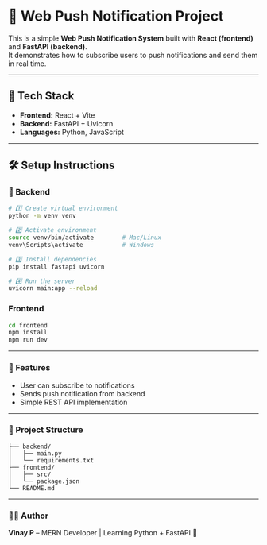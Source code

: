 # 📢 Web Push Notification Project  

This is a simple **Web Push Notification System** built with **React (frontend)** and **FastAPI (backend)**.  
It demonstrates how to subscribe users to push notifications and send them in real time.

---

## 🚀 Tech Stack  
- **Frontend:** React + Vite  
- **Backend:** FastAPI + Uvicorn  
- **Languages:** Python, JavaScript  

---

## 🛠 Setup Instructions  

### 🔧 Backend  

```bash
# 1️⃣ Create virtual environment
python -m venv venv

# 2️⃣ Activate environment
source venv/bin/activate        # Mac/Linux
venv\Scripts\activate           # Windows

# 3️⃣ Install dependencies
pip install fastapi uvicorn

# 4️⃣ Run the server
uvicorn main:app --reload
```

### Frontend

``` bash
cd frontend
npm install
npm run dev

```
--- 

### 📌 Features

- User can subscribe to notifications
- Sends push notification from backend
- Simple REST API implementation

---

### 📂 Project Structure
```
├── backend/
│   ├── main.py
│   └── requirements.txt
├── frontend/
│   ├── src/
│   └── package.json
└── README.md
```
---

### 👨‍💻 Author

**Vinay P** – MERN Developer | Learning Python + FastAPI 🚀
